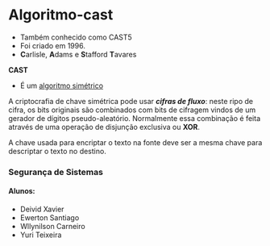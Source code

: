 # Algoritmo-cast

* Também conhecido como CAST5
* Foi criado em 1996.
* **C**arlisle, **A**dams e **S**tafford **T**avares
                 
**CAST**  

* É um [algoritmo simétrico](https://pt.wikipedia.org/wiki/Algoritmo_de_chave_sim%C3%A9trica)

A criptocrafia de chave simétrica pode usar ___cifras de fluxo___: neste ripo de cifra, os bits originais são combinados com bits de cifragem vindos de um gerador de dígitos pseudo-aleatório. Normalmente essa combinação é feita através de uma operação de disjunção exclusiva ou **XOR**.

A chave usada para encriptar o texto na fonte deve ser a mesma chave para descriptar o texto no destino.




### Segurança de Sistemas
#### Alunos:
* Deivid Xavier
* Ewerton Santiago
* Wllynilson Carneiro
* Yuri Teixeira
